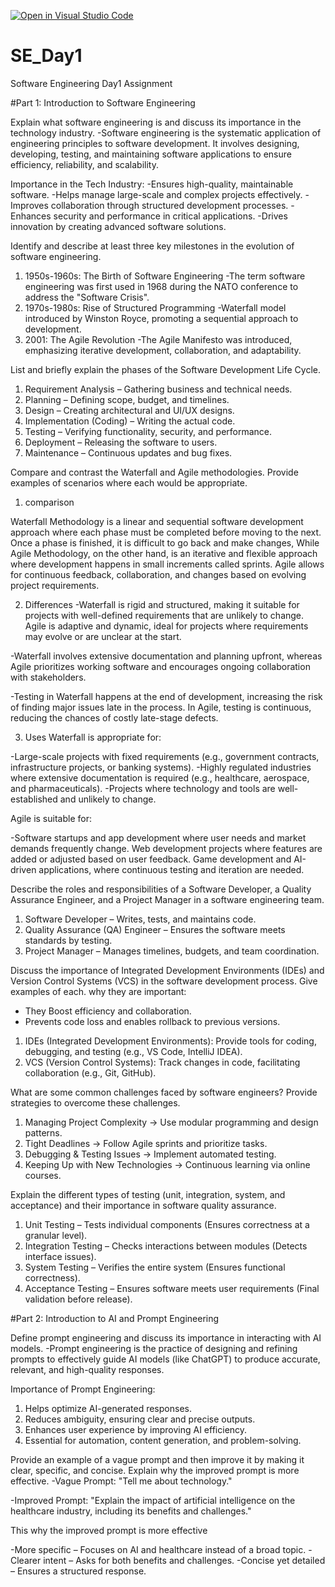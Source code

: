 [![Open in Visual Studio Code](https://classroom.github.com/assets/open-in-vscode-2e0aaae1b6195c2367325f4f02e2d04e9abb55f0b24a779b69b11b9e10269abc.svg)](https://classroom.github.com/online_ide?assignment_repo_id=18368689&assignment_repo_type=AssignmentRepo)
# SE_Day1
Software Engineering Day1 Assignment

#Part 1: Introduction to Software Engineering

Explain what software engineering is and discuss its importance in the technology industry.
-Software engineering is the systematic application of engineering principles to software development. It involves designing, developing, testing, and maintaining software applications to ensure efficiency, reliability, and scalability.

Importance in the Tech Industry:
-Ensures high-quality, maintainable software.
-Helps manage large-scale and complex projects effectively.
-Improves collaboration through structured development processes.
-Enhances security and performance in critical applications.
-Drives innovation by creating advanced software solutions.


Identify and describe at least three key milestones in the evolution of software engineering.
1. 1950s-1960s: The Birth of Software Engineering
-The term software engineering was first used in 1968 during the NATO conference to address the "Software Crisis".
2. 1970s-1980s: Rise of Structured Programming
-Waterfall model introduced by Winston Royce, promoting a sequential approach to development.
3. 2001: The Agile Revolution
-The Agile Manifesto was introduced, emphasizing iterative development, collaboration, and adaptability.


List and briefly explain the phases of the Software Development Life Cycle.
1. Requirement Analysis – Gathering business and technical needs.
2. Planning – Defining scope, budget, and timelines.
3. Design – Creating architectural and UI/UX designs.
4. Implementation (Coding) – Writing the actual code.
5. Testing – Verifying functionality, security, and performance.
6. Deployment – Releasing the software to users.
7. Maintenance – Continuous updates and bug fixes.

Compare and contrast the Waterfall and Agile methodologies. Provide examples of scenarios where each would be appropriate.
1. comparison

Waterfall Methodology is a linear and sequential software development approach where each phase must be completed before moving to the next. Once a phase is finished, it is difficult to go back and make changes, While Agile Methodology, on the other hand, is an iterative and flexible approach where development happens in small increments called sprints. Agile allows for continuous feedback, collaboration, and changes based on evolving project requirements.

2. Differences
-Waterfall is rigid and structured, making it suitable for projects with well-defined requirements that are unlikely to change. Agile is adaptive and dynamic, ideal for projects where requirements may evolve or are unclear at the start.

-Waterfall involves extensive documentation and planning upfront, whereas Agile prioritizes working software and encourages ongoing collaboration with stakeholders.

-Testing in Waterfall happens at the end of development, increasing the risk of finding major issues late in the process. In Agile, testing is continuous, reducing the chances of costly late-stage defects.

3. Uses
Waterfall is appropriate for:

-Large-scale projects with fixed requirements (e.g., government contracts, infrastructure projects, or banking systems).
-Highly regulated industries where extensive documentation is required (e.g., healthcare, aerospace, and pharmaceuticals).
-Projects where technology and tools are well-established and unlikely to change.

Agile is suitable for:

-Software startups and app development where user needs and market demands frequently change.
Web development projects where features are added or adjusted based on user feedback.
Game development and AI-driven applications, where continuous testing and iteration are needed.

Describe the roles and responsibilities of a Software Developer, a Quality Assurance Engineer, and a Project Manager in a software engineering team.
1. Software Developer – Writes, tests, and maintains code.
2. Quality Assurance (QA) Engineer – Ensures the software meets standards by testing.
3. Project Manager – Manages timelines, budgets, and team coordination.


Discuss the importance of Integrated Development Environments (IDEs) and Version Control Systems (VCS) in the software development process. Give examples of each.
why they are important:
- They Boost efficiency and collaboration.
- Prevents code loss and enables rollback to previous versions.
1. IDEs (Integrated Development Environments): Provide tools for coding, debugging, and testing (e.g., VS Code, IntelliJ IDEA).
2. VCS (Version Control Systems): Track changes in code, facilitating collaboration (e.g., Git, GitHub).
   

What are some common challenges faced by software engineers? Provide strategies to overcome these challenges.
1. Managing Project Complexity → Use modular programming and design patterns.
2. Tight Deadlines → Follow Agile sprints and prioritize tasks.
3. Debugging & Testing Issues → Implement automated testing.
4. Keeping Up with New Technologies → Continuous learning via online courses.

Explain the different types of testing (unit, integration, system, and acceptance) and their importance in software quality assurance.
1. Unit Testing – Tests individual components (Ensures correctness at a granular level).
2. Integration Testing – Checks interactions between modules (Detects interface issues).
3. System Testing – Verifies the entire system (Ensures functional correctness).
4. Acceptance Testing – Ensures software meets user requirements (Final validation before release).

#Part 2: Introduction to AI and Prompt Engineering

Define prompt engineering and discuss its importance in interacting with AI models.
-Prompt engineering is the practice of designing and refining prompts to effectively guide AI models (like ChatGPT) to produce accurate, relevant, and high-quality responses.

Importance of Prompt Engineering:

1. Helps optimize AI-generated responses.
2. Reduces ambiguity, ensuring clear and precise outputs.
3. Enhances user experience by improving AI efficiency.
4. Essential for automation, content generation, and problem-solving.

Provide an example of a vague prompt and then improve it by making it clear, specific, and concise. Explain why the improved prompt is more effective.
-Vague Prompt:
"Tell me about technology."

-Improved Prompt:
"Explain the impact of artificial intelligence on the healthcare industry, including its benefits and challenges."

This why the improved prompt is more effective

-More specific – Focuses on AI and healthcare instead of a broad topic.
-Clearer intent – Asks for both benefits and challenges.
-Concise yet detailed – Ensures a structured response.
